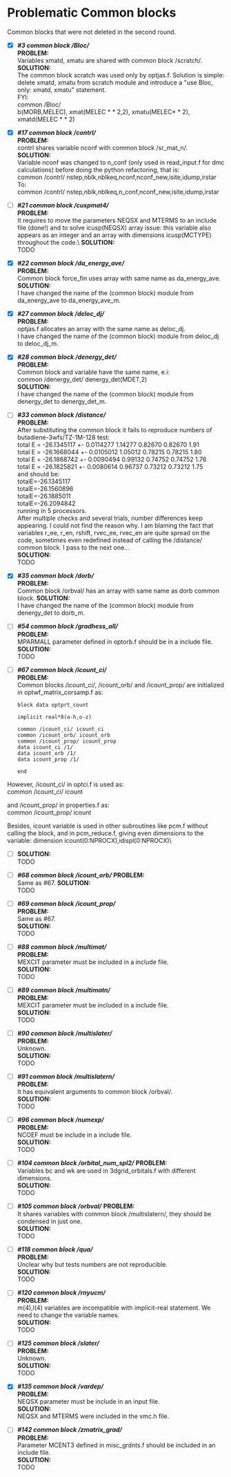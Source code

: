 # Problematic Common blocks

Common blocks that were not deleted in the second round. 

- [x] ***#3 common block /Bloc/***\
**PROBLEM:** \
Variables xmatd, xmatu are shared with common block /scratch/.
\
**SOLUTION:** \
The common block scratch was used only by optjas.f. Solution is simple: delete xmatd, xmatu from scratch module and introduce a "use Bloc, only: xmatd, xmatu" statement.\
FYI: \
common /Bloc/ \
b(MORB,MELEC), xmat(MELEC * * 2,2), xmatu(MELEC* * 2), xmatd(MELEC * * 2)

- [x] ***#17 common block /contrl/***\
**PROBLEM:** \
contrl shares variable nconf with common block /sr_mat_n/.\
**SOLUTION:** \
Variable nconf was changed to n_conf (only used in read_input.f for dmc calculations) before doing the python refactoring, that is: \
common /contrl/ nstep,nblk,nblkeq,nconf,nconf_new,isite,idump,irstar\
To:\
common /contrl/ nstep,nblk,nblkeq,n_conf,nconf_new,isite,idump,irstar

- [ ] ***#21 common block /cuspmat4/***\
**PROBLEM:** \
It requires to move the parameters NEQSX and MTERMS to an include file (done!) and to solve icusp(NEQSX) array issue: this variable also appears as an integer and an array with dimensions icusp(MCTYPE) throughout the code.\ 
**SOLUTION:** \
TODO

- [x] ***#22 common block /da_energy_ave/***\
**PROBLEM:** \
Common block force_fin uses array with same name as da_energy_ave.\
**SOLUTION:** \
I have changed the name of the (common block) module from da_energy_ave to da_energy_ave_m.

- [x] ***#27  common block /deloc_dj/***\
**PROBLEM:** \
optjas.f allocates an array with the same name as deloc_dj.\
I have changed the name of the (common block) module from deloc_dj to deloc_dj_m.

- [x] ***#28 common block /denergy_det/***\
**PROBLEM:** \
Common block and variable have the same name, e.i:\
common /denergy_det/ denergy_det(MDET,2)\
**SOLUTION:** \
I have changed the name of the (common block) module from denergy_det to denergy_det_m. 

- [ ] ***#33 common block /distance/***\
**PROBLEM:** \
After substituting the common block it fails to reproduce numbers of butadiene-3wfs/TZ-1M-128 test:\
total E = -26.1345117 +- 0.0114277 1.14277 0.82670 0.82670 1.91\
total E = -26.1668044 +- 0.0105012 1.05012 0.78215 0.78215 1.80\
total E = -26.1868742 +- 0.0090494 0.99132 0.74752 0.74752 1.76\
total E = -26.1825821 +- 0.0080614 0.96737 0.73212 0.73212 1.75\
and should be:\
totalE=-26.1345117\
totalE=-26.1560896\
totalE=-26.1885011\
totalE=-26.2094842\
running in 5 processors.\
After multiple checks and several trials, number differences keep appearing. I could not find the reason why. I am blaming the fact that variables r_ee, r_en, rshift, rvec_ee, rvec_en are quite spread on the code, sometimes even redefined instead of calling the /distance/ common block. I pass to the next one...\
**SOLUTION:** \
TODO

- [x] ***#35 common block /dorb/***\
**PROBLEM:** \
 Common block /orbval/ has an array with same name as dorb common block.
**SOLUTION:** \
I have changed the name of the (common block) module from denergy_det to dorb_m. 

- [ ] ***#54 common block /gradhess_all/***\
**PROBLEM:** \
MPARMALL parameter defined in optorb.f should be in a include file.\
**SOLUTION:** \
TODO

- [ ] ***#67 common block /icount_ci/***\
**PROBLEM:** \
Common blocks /icount_ci/, /icount_orb/ and /icount_prop/ are initialized in optwf_matrix_corsamp.f as:

      block data optprt_count

      implicit real*8(a-h,o-z)

      common /icount_ci/ icount_ci
      common /icount_orb/ icount_orb
      common /icount_prop/ icount_prop
      data icount_ci /1/
      data icount_orb /1/
      data icount_prop /1/

      end
      
However, /icount_ci/ in optci.f is used as:\
common /icount_ci/ icount 

and /icount_prop/ in properties.f as:\
common /icount_prop/ icount

Besides, icount variable is used in other subroutines like pcm.f without calling the block, and in pcm_reduce.f, giving even dimensions to the variable:
dimension icount(0:NPROCX),idispl(0:NPROCX)\
- [ ] **SOLUTION:** \
TODO

- [ ] ***#68 common block /icount_orb/***
**PROBLEM:** \
Same as #67.
**SOLUTION:** \
TODO

- [ ] ***#69 common block /icount_prop/***\
**PROBLEM:** \
Same as #67.\
**SOLUTION:** \
TODO

- [ ] ***#88 common block /multimat/***\
**PROBLEM:** \
MEXCIT parameter must be included in a include file.\
**SOLUTION:** \
TODO

- [ ] ***#89 common block /multimatn/***\
**PROBLEM:** \
MEXCIT parameter must be included in a include file.\
**SOLUTION:** \
TODO

- [ ] ***#90 common block /multislater/***\
**PROBLEM:** \
Unknown.\
**SOLUTION:** \
TODO

- [ ] ***#91 common block /multislatern/***\
**PROBLEM:** \
It has equivalent arguments to common block /orbval/.\
**SOLUTION:** \
TODO

- [ ] ***#96 common block /numexp/***\
**PROBLEM:** \
NCOEF must be include in a include file.\
**SOLUTION:** \
TODO

- [ ] ***#104 common block /orbital_num_spl2/***
**PROBLEM:** \
Variables bc and wk are used in 3dgrid_orbitals.f with different dimensions.\
**SOLUTION:** \
TODO

- [ ] ***#105 common block /orbval/***
**PROBLEM:** \
It shares variables with common block /multislatern/, they should be condensed in just one.\
**SOLUTION:** \
TODO

- [ ] ***#118 common block /qua/***\
**PROBLEM:** \
Unclear why but tests numbers are not reproducible.\
**SOLUTION:** \
TODO

- [ ] ***#120 common block /rnyucm/***\
**PROBLEM:** \
m(4),l(4) variables are incompatible with implicit-real statement. We need to change the variable names.\
**SOLUTION:** \
TODO

- [ ] ***#125 common block /slater/***\
**PROBLEM:** \
Unknown. \
**SOLUTION:** \
TODO

- [x] ***#135 common block /vardep/***\
**PROBLEM:** \
NEQSX parameter must be include in an input file.\
**SOLUTION:** \
NEQSX and MTERMS were included in the vmc.h file.

- [ ] ***#142 common block /zmatrix_grad/***\
**PROBLEM:** \
Parameter MCENT3 defined in misc_grdnts.f should be included in an include file.\
**SOLUTION:** \
TODO
